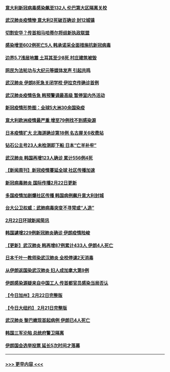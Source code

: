 #### [意大利新冠病毒感染飙至132人 伦巴第大区隔离关校](../pages/prog202/a102783880.md?t=02240231) 
#### [武汉肺炎疫情惨 意大利2死破百确诊 封12城镇](../pages/prog202/a102783732.md?t=02240231) 
#### [切割安华？传首相马哈蒂尔将组新执政联盟](../pages/prog202/a102783861.md?t=02240231) 
#### [感染增至602例死亡5人 韩承诺采全面措施抗新冠病毒](../pages/prog202/a102783857.md?t=02240231) 
#### [边界5.7浅层地震 土耳其至少8死 村庄建筑被毁](../pages/prog202/a102783780.md?t=02240231) 
#### [网民为法轮功与大纪元等媒体发声 引起共鸣](../pages/prog202/a102781486.md?t=02240231) 
#### [武汉肺炎 伊朗8死急关闭学校 伊拉克传确诊首例](../pages/prog202/a102783604.md?t=02240231) 
#### [武汉肺炎疫情告急 韩预警调最高级 暂停室内外活动](../pages/prog202/a102783777.md?t=02240231) 
#### [新冠疫情形势图：全球5大洲30余国染疫](../pages/prog202/a102783758.md?t=02240231) 
#### [意大利欧洲疫情最严重 增至79例找不到感染源](../pages/prog202/a102783656.md?t=02240231) 
#### [日本疫情扩大 北海道确诊第18例 名古屋关6收费站](../pages/prog202/a102783648.md?t=02240231) 
#### [钻石公主号23人未检测即下船 日本“亡羊补牢”](../pages/prog202/a102783650.md?t=02240231) 
#### [武汉肺炎 韩国再增123人确诊 累计556例4死](../pages/prog202/a102783641.md?t=02240231) 
#### [【新闻周刊】新冠疫情蔓延全球 社区传播加速](../pages/prog202/a102783536.md?t=02240231) 
#### [新冠病毒肺炎 国际传播2月22日更新](../pages/prog202/a102783486.md?t=02240231) 
#### [多国疫情加剧爆社区传播 韩国病例飙升意大利封城](../pages/prog202/a102783368.md?t=02240231) 
#### [台大公卫权威：武肺病毒突变不寻常或“人造”](../pages/prog202/a102783277.md?t=02240231) 
#### [2月22日环球新闻简讯](../pages/prog202/a102783305.md?t=02240231) 
#### [韩国遽增229例新冠肺炎确诊 伊朗疫情险峻](../pages/prog202/a102783281.md?t=02240231) 
#### [【更新】武汉肺炎 韩再增87例累计433人 伊朗4人死亡](../pages/prog202/a102770740.md?t=02240231) 
#### [日本千叶一教师染武汉肺炎 全校停课2天消毒](../pages/prog202/a102783152.md?t=02240231) 
#### [从伊朗返国染武汉肺炎 妇人成加拿大第9例](../pages/prog202/a102783133.md?t=02240231) 
#### [伊朗感染源疑来自中国工人 传首都官员感染当局否认](../pages/prog202/a102783123.md?t=02240231) 
#### [【今日加州】2月22日完整版](../pages/prog202/a102783040.md?t=02240231) 
#### [【今日大纽约】 2月21日完整版](../pages/prog202/a102782980.md?t=02240231) 
#### [武汉肺炎 黎巴嫩现首起病例 伊朗已4人死亡](../pages/prog202/a102782982.md?t=02240231) 
#### [韩国三军沦陷 总统府警卫隔离](../pages/prog202/a102782974.md?t=02240231) 
#### [伊朗国会选举投票 延长5次时间才落幕](../pages/prog202/a102782958.md?t=02240231) 

----
#### [ >>> 更早内容 <<< ](../indexes/prog202-earlier.md)
